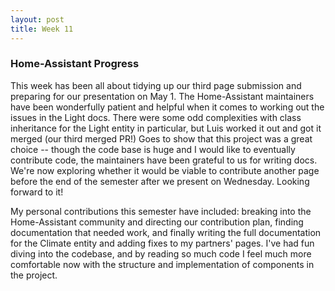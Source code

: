 ```yaml
---
layout: post
title: Week 11
---
```


### Home-Assistant Progress

This week has been all about tidying up our third page submission and preparing for our presentation on May 1. The Home-Assistant maintainers have been wonderfully patient and helpful when it comes to working out the issues in the Light docs. There were some odd complexities with class inheritance for the Light entity in particular, but Luis worked it out and got it merged (our third merged PR!) Goes to show that this project was a great choice -- though the code base is huge and I would like to eventually contribute code, the maintainers have been grateful to us for writing docs. We're now exploring whether it would be viable to contribute another page before the end of the semester after we present on Wednesday. Looking forward to it!

My personal contributions this semester have included: breaking into the Home-Assistant community and directing our contribution plan, finding documentation that needed work, and finally writing the full documentation for the Climate entity and adding fixes to my partners' pages. I've had fun diving into the codebase, and by reading so much code I feel much more comfortable now with the structure and implementation of components in the project.